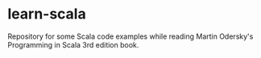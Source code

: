 # learn-scala  
Repository for some Scala code examples while reading Martin Odersky's
Programming in Scala 3rd edition book.
